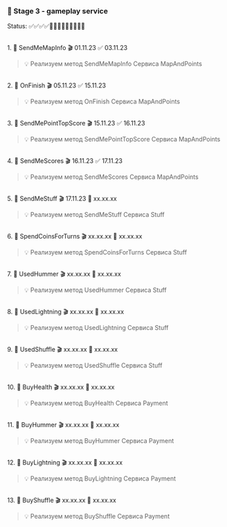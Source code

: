 ### 🥗 Stage 3 - gameplay service 

Status: ✅✅✅✅🏁🏁🏁🏁🏁🏁🏁🏁🏁

<br>1. 🧡 SendMeMapInfo 🎬 01.11.23 ✅ 03.11.23

> 💡 Реализуем метод SendMeMapInfo Сервиса MapAndPoints

<br>2. 🧡 OnFinish 🎬 05.11.23 ✅ 15.11.23

> 💡 Реализуем метод OnFinish Сервиса MapAndPoints

<br>3. 🧡 SendMePointTopScore 🎬 15.11.23 ✅ 16.11.23

> 💡 Реализуем метод SendMePointTopScore Сервиса MapAndPoints

<br>4. 🧡 SendMeScores 🎬 16.11.23 ✅ 17.11.23

> 💡 Реализуем метод SendMeScores Сервиса MapAndPoints

<br>5. 🧡 SendMeStuff 🎬 17.11.23 🏁 xx.xx.xx

> 💡 Реализуем метод SendMeStuff Сервиса Stuff

<br>6. 🧡 SpendCoinsForTurns 🎬 xx.xx.xx 🏁 xx.xx.xx

> 💡 Реализуем метод SpendCoinsForTurns Сервиса Stuff

<br>7. 🧡 UsedHummer 🎬 xx.xx.xx 🏁 xx.xx.xx

> 💡 Реализуем метод UsedHummer Сервиса Stuff

<br>8. 🧡 UsedLightning 🎬 xx.xx.xx 🏁 xx.xx.xx

> 💡 Реализуем метод UsedLightning Сервиса Stuff

<br>9. 🧡 UsedShuffle 🎬 xx.xx.xx 🏁 xx.xx.xx

> 💡 Реализуем метод UsedShuffle Сервиса Stuff

<br>10. 🧡 BuyHealth 🎬 xx.xx.xx 🏁 xx.xx.xx

> 💡 Реализуем метод BuyHealth Сервиса Payment

<br>11. 🧡 BuyHummer 🎬 xx.xx.xx 🏁 xx.xx.xx

> 💡 Реализуем метод BuyHummer Сервиса Payment

<br>12. 🧡 BuyLightning 🎬 xx.xx.xx 🏁 xx.xx.xx

> 💡 Реализуем метод BuyLightning Сервиса Payment

<br>13. 🧡 BuyShuffle 🎬 xx.xx.xx 🏁 xx.xx.xx

> 💡 Реализуем метод BuyShuffle Сервиса Payment


